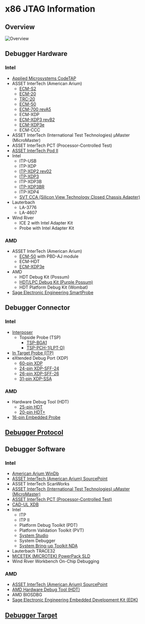 # x86 JTAG Information

## Overview
![Overview](./Overview.gif)

## Debugger Hardware
### Intel
* [Applied Microsystems CodeTAP](./Hardware/CodeTAP.md)
* ASSET InterTech (American Arium)
    * [ECM-S2](./Hardware/ECM-S2.md)
    * [ECM-20](./Hardware/ECM-20.md)
    * [TRC-20](./Hardware/TRC-20.md)
    * [ECM-50](./Hardware/ECM-50.md)
    * [ECM-700 revA5](./Hardware/ECM-700_revA5.md)
    * ECM-XDP
    * [ECM-XDP3 revB2](./Hardware/ECM-XDP3_revB2.md)
    * [ECM-XDP3e](./Hardware/ECM-XDP3e.md)
    * ECM-CCC
* ASSET InterTech (International Test Technologies) µMaster (MicroMaster)
* ASSET InterTech PCT (Processor-Controlled Test)
* [ASSET InterTech Pod II](./Hardware/Pod_II.md)
* Intel
    * ITP-USB
    * ITP-XDP
    * [ITP-XDP2 rev02](./Hardware/ITP-XDP2_rev02.md)
    * [ITP-XDP3](./Hardware/ITP-XDP3.md)
    * ITP-XDP3B
    * [ITP-XDP3BR](./Hardware/ITP-XDP3BR.md)
    * ITP-XDP4
    * [SVT CCA (Silicon View Technology Closed Chassis Adapter)](./Hardware/Intel%20SVT%20CCA.md)
* Lauterbach
    * LA-3776
    * LA-4607
* Wind River
    * ICE 2 with Intel Adapter Kit
    * Probe with Intel Adapter Kit

### AMD
* ASSET InterTech (American Arium)
    * [ECM-50](./Hardware/ECM-50.md) with PBD-AJ module
    * ECM-HDT
    * [ECM-XDP3e](./Hardware/ECM-XDP3e.md)
* AMD
    * HDT Debug Kit (Possum)
    * [HDT/LPC Debug Kit (Purple Possum)](./Hardware/HDTLPC.md)
    * HDT Platform Debug Kit (Wombat)
* [Sage Electronic Engineering SmartProbe](./Hardware/SmartProbe.md)

## Debugger Connector
### Intel
* [Interposer](./Connector/Interposer.md)
    * Topside Probe (TSP)
        * [TSP-BGA1](./Connector/TSP-BGA1.md)
        * [TSP-PCH-1(LPT-D)](./Connector/TSP-PCH-1(LPT-D).md)
* [In Target Probe (ITP)](./Connector/ITP.md)
* eXtended Debug Port (XDP)
    * [60-pin XDP](./Connector/XDP.md)
    * [24-pin XDP-SFF-24](./Connector/XDP-SFF-24.md)
    * [26-pin XDP-SFF-26](./Connector/XDP-SFF-26.md)
    * [31-pin XDP-SSA](./Connector/XDP-SSA.md)

### AMD
* Hardware Debug Tool (HDT)
    * [25-pin HDT](./Connector/HDT.md)
    * [20-pin HDT+](./Connector/HDTPlus.md)
* [16-pin Embedded Probe](./Connector/EmbeddedProbe.md)

## [Debugger Protocol](./Protocol/Protocol.md)

## Debugger Software
### Intel
* [American Arium WinDb](./Software/SourcePoint)
* [ASSET InterTech (American Arium) SourcePoint](./Software/SourcePoint)
* ASSET InterTech ScanWorks
* [ASSET InterTech (International Test Technologies) µMaster (MicroMaster)](./Software/Processor-Controlled%20Test)
* [ASSET InterTech PCT (Processor-Controlled Test)](./Software/Processor-Controlled%20Test)
* [CAD-UL XDB](./Software/CAD-UL%20XDB)
* Intel
    * ITP
    * ITP II
    * Platform Debug Toolkit (PDT)
    * Platform Validation Toolkit (PVT)
    * [System Studio](./Software/Intel%20System%20Studio)
    * System Debugger
    * [System Bring-up Toolkit NDA](./Software/Intel%20System%20Bring-up%20Toolkit%20NDA)
* Lauterbach TRACE32
* [MICETEK (MICROTEK) PowerPack SLD](./Software/PowerPack%20SLD)
* Wind River Workbench On-Chip Debugging 

### AMD
* [ASSET InterTech (American Arium) SourcePoint](./Software/SourcePoint)
* [AMD Hardware Debug Tool (HDT)](./Software/AMD%20HDT%20NDA)
* AMD BIOSDBG
* [Sage Electronic Engineering Embedded Development Kit (EDK)](./Software/Sage%20EDK)

## [Debugger Target](./Target/Target.md)
